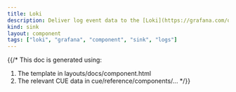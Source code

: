 ```yaml
---
title: Loki
description: Deliver log event data to the [Loki](https://grafana.com/oss/loki) aggregation system
kind: sink
layout: component
tags: ["loki", "grafana", "component", "sink", "logs"]
---
```


{{/*
This doc is generated using:

1. The template in layouts/docs/component.html
2. The relevant CUE data in cue/reference/components/...
*/}}
